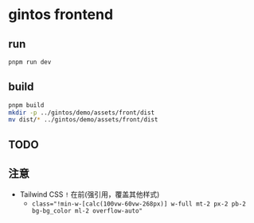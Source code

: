 # gintos frontend

## run

```bash
pnpm run dev
```

## build

```bash
pnpm build
mkdir -p ../gintos/demo/assets/front/dist
mv dist/* ../gintos/demo/assets/front/dist
```

## TODO

## 注意

- Tailwind CSS `!` 在前(强引用，覆盖其他样式)
  - `class="!min-w-[calc(100vw-60vw-268px)] w-full mt-2 px-2 pb-2 bg-bg_color ml-2 overflow-auto"`
